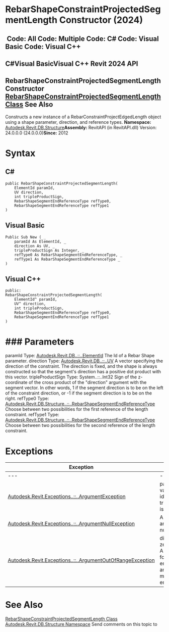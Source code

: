 # RebarShapeConstraintProjectedSegmentLength Constructor (2024)

﻿
 Code: All Code: Multiple Code: C# Code: Visual Basic Code: Visual C++   
---  
C#Visual BasicVisual C++
Revit 2024 API  
---  
RebarShapeConstraintProjectedSegmentLength Constructor   
[RebarShapeConstraintProjectedSegmentLength Class](a41486b4-25c4-c955-f1ab-c585ffb92bd2.md "RebarShapeConstraintProjectedSegmentLength Class") See Also  
---  
Constructs a new instance of a RebarConstraintProjectEdgedLength object using a shape parameter, direction, and reference types. 
**Namespace:** [Autodesk.Revit.DB.Structure](d586b341-f687-9d90-e96d-255806b7d4fc.md "Autodesk.Revit.DB.Structure Namespace")**Assembly:** RevitAPI (in RevitAPI.dll) Version: 24.0.0.0 (24.0.0.0)**Since:** 2012 
# Syntax
C#  
---  
```text
public RebarShapeConstraintProjectedSegmentLength(
	ElementId paramId,
	UV direction,
	int tripleProductSign,
	RebarShapeSegmentEndReferenceType refType0,
	RebarShapeSegmentEndReferenceType refType1
)
```
  
Visual Basic  
---  
```text
Public Sub New ( _
	paramId As ElementId, _
	direction As UV, _
	tripleProductSign As Integer, _
	refType0 As RebarShapeSegmentEndReferenceType, _
	refType1 As RebarShapeSegmentEndReferenceType _
)
```
  
Visual C++  
---  
```text
public:
RebarShapeConstraintProjectedSegmentLength(
	ElementId^ paramId, 
	UV^ direction, 
	int tripleProductSign, 
	RebarShapeSegmentEndReferenceType refType0, 
	RebarShapeSegmentEndReferenceType refType1
)
```
  
# ### Parameters
paramId
    Type: [Autodesk.Revit.DB..::..ElementId](44f3f7b1-3229-3404-93c9-dc5e70337dd6.md "ElementId Class") The Id of a Rebar Shape parameter. 
direction
    Type: [Autodesk.Revit.DB..::..UV](1724be37-059b-91ff-aa74-d1508082f76d.md "UV Class") A vector specifying the direction of the constraint. The direction is fixed, and the shape is always constructed so that the segment's direction has a positive dot product with this vector. 
tripleProductSign
    Type: System..::..Int32 Sign of the z-coordinate of the cross product of the "direction" argument with the segment vector. In other words, 1 if the segment direction is to be on the left of the constraint direction, or -1 if the segment direction is to be on the right. 
refType0
    Type: [Autodesk.Revit.DB.Structure..::..RebarShapeSegmentEndReferenceType](92c3fafa-996d-cca9-cc7e-a73d4c94ae57.md "RebarShapeSegmentEndReferenceType Enumeration") Choose between two possibilities for the first reference of the length constraint. 
refType1
    Type: [Autodesk.Revit.DB.Structure..::..RebarShapeSegmentEndReferenceType](92c3fafa-996d-cca9-cc7e-a73d4c94ae57.md "RebarShapeSegmentEndReferenceType Enumeration") Choose between two possibilities for the second reference of the length constraint. 
# Exceptions
| Exception | Condition |
| --- | --- |
| --- | --- |
| [Autodesk.Revit.Exceptions..::..ArgumentException](2e6e4206-97a8-dd4b-df5d-4269f4bb6088.md "ArgumentException Class") | paramId is not a valid Element identifier. -or- tripleProductSign is not 1 or -1. |
| [Autodesk.Revit.Exceptions..::..ArgumentNullException](631e1424-60f4-929b-4e52-dda9dcd26316.md "ArgumentNullException Class") | A non-optional argument was null |
| [Autodesk.Revit.Exceptions..::..ArgumentOutOfRangeException](60f148c9-ece0-a6bb-4e12-bb4a9c8c8a24.md "ArgumentOutOfRangeException Class") | direction has zero length. -or- A value passed for an enumeration argument is not a member of that enumeration |

# See Also
[RebarShapeConstraintProjectedSegmentLength Class](a41486b4-25c4-c955-f1ab-c585ffb92bd2.md "RebarShapeConstraintProjectedSegmentLength Class")
[Autodesk.Revit.DB.Structure Namespace](d586b341-f687-9d90-e96d-255806b7d4fc.md "Autodesk.Revit.DB.Structure Namespace")
Send comments on this topic to 